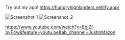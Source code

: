 Try out my app!
https://hungryhighlanders.netlify.app/

![Screenshot_1](https://user-images.githubusercontent.com/83481452/200152497-7f6e41ae-63a5-4cd4-b89b-e4c7b9a819f1.png)
![Screenshot_2](https://user-images.githubusercontent.com/83481452/200152500-9b1bdefa-8829-4d64-aa7d-5e491860662b.png)

https://www.youtube.com/watch?v=EgjZf-byF4w&feature=youtu.be&ab_channel=JustinMazon
